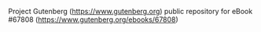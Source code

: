 Project Gutenberg (https://www.gutenberg.org) public repository for
eBook #67808 (https://www.gutenberg.org/ebooks/67808)

